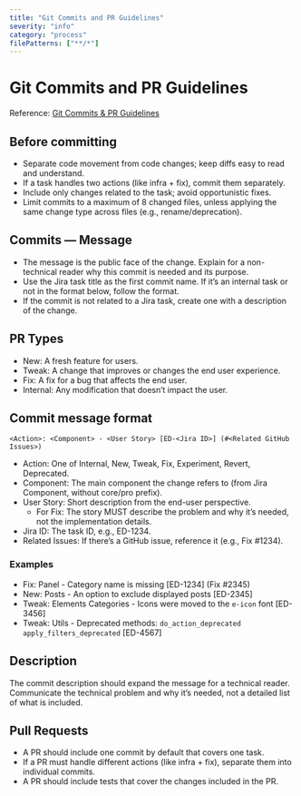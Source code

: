 ```yaml
---
title: "Git Commits and PR Guidelines"
severity: "info"
category: "process"
filePatterns: ["**/*"]
---
```


# Git Commits and PR Guidelines

Reference: [Git Commits & PR Guidelines](https://elementor.atlassian.net/wiki/spaces/RDDEP/pages/410719307/Git+Commits+PR+Guidelines)

## Before committing

- Separate code movement from code changes; keep diffs easy to read and understand.
- If a task handles two actions (like infra + fix), commit them separately.
- Include only changes related to the task; avoid opportunistic fixes.
- Limit commits to a maximum of 8 changed files, unless applying the same change type across files (e.g., rename/deprecation).

## Commits — Message

- The message is the public face of the change. Explain for a non-technical reader why this commit is needed and its purpose.
- Use the Jira task title as the first commit name. If it’s an internal task or not in the format below, follow the format.
- If the commit is not related to a Jira task, create one with a description of the change.

## PR Types

- New: A fresh feature for users.
- Tweak: A change that improves or changes the end user experience.
- Fix: A fix for a bug that affects the end user.
- Internal: Any modification that doesn’t impact the user.

## Commit message format

```
<Action>: <Component> - <User Story> [ED-<Jira ID>] (#<Related GitHub Issues>)
```

- Action: One of Internal, New, Tweak, Fix, Experiment, Revert, Deprecated.
- Component: The main component the change refers to (from Jira Component, without core/pro prefix).
- User Story: Short description from the end-user perspective.
  - For Fix: The story MUST describe the problem and why it’s needed, not the implementation details.
- Jira ID: The task ID, e.g., ED-1234.
- Related Issues: If there’s a GitHub issue, reference it (e.g., Fix #1234).

### Examples

- Fix: Panel - Category name is missing [ED-1234] (Fix #2345)
- New: Posts - An option to exclude displayed posts [ED-2345]
- Tweak: Elements Categories - Icons were moved to the `e-icon` font [ED-3456]
- Tweak: Utils - Deprecated methods: `do_action_deprecated` `apply_filters_deprecated` [ED-4567]

## Description

The commit description should expand the message for a technical reader. Communicate the technical problem and why it’s needed, not a detailed list of what is included.

## Pull Requests

- A PR should include one commit by default that covers one task.
- If a PR must handle different actions (like infra + fix), separate them into individual commits.
- A PR should include tests that cover the changes included in the PR.
